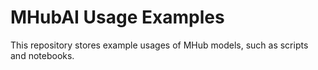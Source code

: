 # MHubAI Usage Examples

This repository stores example usages of MHub models, such as scripts and notebooks.
